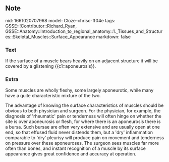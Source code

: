 ## Note
nid: 1661020707968
model: Cloze-chrisc-ff04e
tags: GSSE::!Contributor::Richard_Ryan, GSSE::Anatomy::Introduction_to_regional_anatomy::1._Tissues_and_Structures::Skeletal_Muscles::Surface_Appearance
markdown: false

### Text
<div class='toggle'>
  If the surface of a muscle bears heavily on an adjacent structure
  it will be covered by a glistening {{c1::aponeurosis}}.
</div>

### Extra
<p id="2a3178d0-bf44-437d-812e-46c560b522ff" class="">Some muscles
are wholly fleshy, some largely aponeurotic, while many have a
quite characteristic mixture of the two.
<p id="714af2eb-4003-4b60-989e-337e1672f93a" class="">The advantage
of knowing the surface characteristics of muscles should be obvious
to both physician and surgeon. For the physician, for example, the
diagnosis of 'rheumatic' pain or tenderness will often hinge on
whether the site is over aponeurosis or flesh, for where there is
an aponeurosis there is a bursa. Such bursae are often very
extensive and are usually open at one end, so that effused fluid
never distends them, but a 'dry' inflammation comparable to 'dry'
pleurisy will produce pain on movement and tenderness on pressure
over these aponeuroses. The surgeon sees muscles far more often
than bones, and instant recognition of a muscle by its surface
appearance gives great confidence and accuracy at operation.

